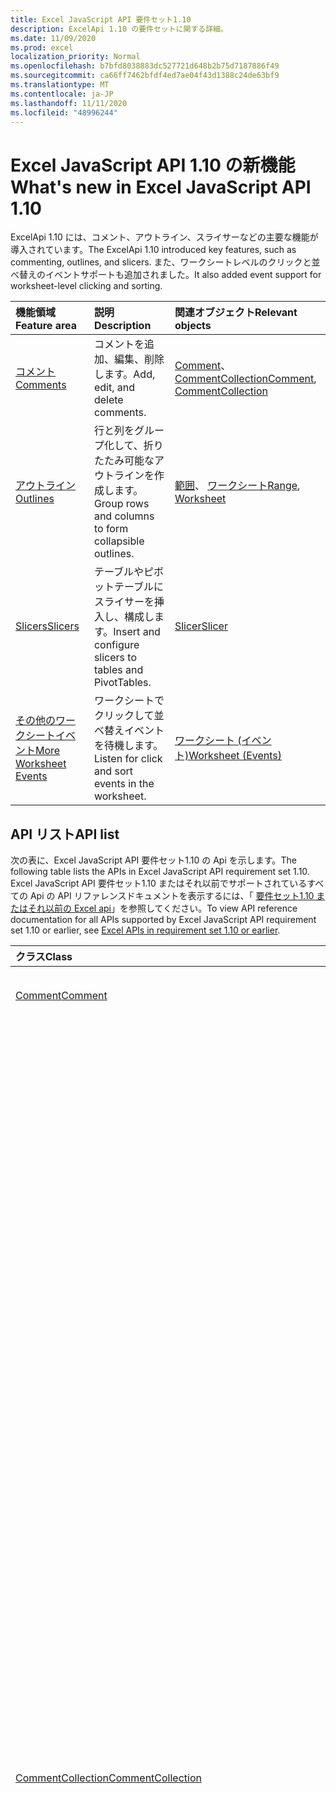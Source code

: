 ```yaml
---
title: Excel JavaScript API 要件セット1.10
description: ExcelApi 1.10 の要件セットに関する詳細。
ms.date: 11/09/2020
ms.prod: excel
localization_priority: Normal
ms.openlocfilehash: b7bfd8038883dc527721d648b2b75d7187886f49
ms.sourcegitcommit: ca66ff7462bfdf4ed7ae04f43d1388c24de63bf9
ms.translationtype: MT
ms.contentlocale: ja-JP
ms.lasthandoff: 11/11/2020
ms.locfileid: "48996244"
---
```

# <a name="whats-new-in-excel-javascript-api-110"></a><span data-ttu-id="77a15-103">Excel JavaScript API 1.10 の新機能</span><span class="sxs-lookup"><span data-stu-id="77a15-103">What's new in Excel JavaScript API 1.10</span></span>

<span data-ttu-id="77a15-104">ExcelApi 1.10 には、コメント、アウトライン、スライサーなどの主要な機能が導入されています。</span><span class="sxs-lookup"><span data-stu-id="77a15-104">The ExcelApi 1.10 introduced key features, such as commenting, outlines, and slicers.</span></span> <span data-ttu-id="77a15-105">また、ワークシートレベルのクリックと並べ替えのイベントサポートも追加されました。</span><span class="sxs-lookup"><span data-stu-id="77a15-105">It also added event support for worksheet-level clicking and sorting.</span></span>

| <span data-ttu-id="77a15-106">機能領域</span><span class="sxs-lookup"><span data-stu-id="77a15-106">Feature area</span></span> | <span data-ttu-id="77a15-107">説明</span><span class="sxs-lookup"><span data-stu-id="77a15-107">Description</span></span> | <span data-ttu-id="77a15-108">関連オブジェクト</span><span class="sxs-lookup"><span data-stu-id="77a15-108">Relevant objects</span></span> |
|:--- |:--- |:--- |
| [<span data-ttu-id="77a15-109">コメント</span><span class="sxs-lookup"><span data-stu-id="77a15-109">Comments</span></span>](../../excel/excel-add-ins-comments.md) | <span data-ttu-id="77a15-110">コメントを追加、編集、削除します。</span><span class="sxs-lookup"><span data-stu-id="77a15-110">Add, edit, and delete comments.</span></span> | <span data-ttu-id="77a15-111">[Comment](/javascript/api/excel/excel.comment)、[CommentCollection](/javascript/api/excel/excel.commentcollection)</span><span class="sxs-lookup"><span data-stu-id="77a15-111">[Comment](/javascript/api/excel/excel.comment), [CommentCollection](/javascript/api/excel/excel.commentcollection)</span></span> |
| [<span data-ttu-id="77a15-112">アウトライン</span><span class="sxs-lookup"><span data-stu-id="77a15-112">Outlines</span></span>](../../excel/excel-add-ins-ranges-advanced.md#group-data-for-an-outline) | <span data-ttu-id="77a15-113">行と列をグループ化して、折りたたみ可能なアウトラインを作成します。</span><span class="sxs-lookup"><span data-stu-id="77a15-113">Group rows and columns to form collapsible outlines.</span></span> | <span data-ttu-id="77a15-114">[範囲](/javascript/api/excel/excel.range)、 [ワークシート](/javascript/api/excel/excel.worksheet)</span><span class="sxs-lookup"><span data-stu-id="77a15-114">[Range](/javascript/api/excel/excel.range), [Worksheet](/javascript/api/excel/excel.worksheet)</span></span> |
| [<span data-ttu-id="77a15-115">Slicers</span><span class="sxs-lookup"><span data-stu-id="77a15-115">Slicers</span></span>](../../excel/excel-add-ins-pivottables.md#slicers) | <span data-ttu-id="77a15-116">テーブルやピボットテーブルにスライサーを挿入し、構成します。</span><span class="sxs-lookup"><span data-stu-id="77a15-116">Insert and configure slicers to tables and PivotTables.</span></span> | [<span data-ttu-id="77a15-117">Slicer</span><span class="sxs-lookup"><span data-stu-id="77a15-117">Slicer</span></span>](/javascript/api/excel/excel.slicer) |
| [<span data-ttu-id="77a15-118">その他のワークシートイベント</span><span class="sxs-lookup"><span data-stu-id="77a15-118">More Worksheet Events</span></span>](../../excel/excel-add-ins-events.md) | <span data-ttu-id="77a15-119">ワークシートでクリックして並べ替えイベントを待機します。</span><span class="sxs-lookup"><span data-stu-id="77a15-119">Listen for click and sort events in the worksheet.</span></span> | [<span data-ttu-id="77a15-120">ワークシート (イベント)</span><span class="sxs-lookup"><span data-stu-id="77a15-120">Worksheet (Events)</span></span>](/javascript/api/excel/excel.worksheet#events) |

## <a name="api-list"></a><span data-ttu-id="77a15-121">API リスト</span><span class="sxs-lookup"><span data-stu-id="77a15-121">API list</span></span>

<span data-ttu-id="77a15-122">次の表に、Excel JavaScript API 要件セット1.10 の Api を示します。</span><span class="sxs-lookup"><span data-stu-id="77a15-122">The following table lists the APIs in Excel JavaScript API requirement set 1.10.</span></span> <span data-ttu-id="77a15-123">Excel JavaScript API 要件セット1.10 またはそれ以前でサポートされているすべての Api の API リファレンスドキュメントを表示するには、「 [要件セット1.10 またはそれ以前の Excel api](/javascript/api/excel?view=excel-js-1.10&preserve-view=true)」を参照してください。</span><span class="sxs-lookup"><span data-stu-id="77a15-123">To view API reference documentation for all APIs supported by Excel JavaScript API requirement set 1.10 or earlier, see [Excel APIs in requirement set 1.10 or earlier](/javascript/api/excel?view=excel-js-1.10&preserve-view=true).</span></span>

| <span data-ttu-id="77a15-124">クラス</span><span class="sxs-lookup"><span data-stu-id="77a15-124">Class</span></span> | <span data-ttu-id="77a15-125">フィールド</span><span class="sxs-lookup"><span data-stu-id="77a15-125">Fields</span></span> | <span data-ttu-id="77a15-126">説明</span><span class="sxs-lookup"><span data-stu-id="77a15-126">Description</span></span> |
|:---|:---|:---|
|[<span data-ttu-id="77a15-127">Comment</span><span class="sxs-lookup"><span data-stu-id="77a15-127">Comment</span></span>](/javascript/api/excel/excel.comment)|[<span data-ttu-id="77a15-128">content</span><span class="sxs-lookup"><span data-stu-id="77a15-128">content</span></span>](/javascript/api/excel/excel.comment#content)|<span data-ttu-id="77a15-129">コメントの内容を示します。</span><span class="sxs-lookup"><span data-stu-id="77a15-129">The comment's content.</span></span>|
||[<span data-ttu-id="77a15-130">delete()</span><span class="sxs-lookup"><span data-stu-id="77a15-130">delete()</span></span>](/javascript/api/excel/excel.comment#delete--)|<span data-ttu-id="77a15-131">コメントと、接続されているすべての返信を削除します。</span><span class="sxs-lookup"><span data-stu-id="77a15-131">Deletes the comment and all the connected replies.</span></span>|
||[<span data-ttu-id="77a15-132">getLocation()</span><span class="sxs-lookup"><span data-stu-id="77a15-132">getLocation()</span></span>](/javascript/api/excel/excel.comment#getlocation--)|<span data-ttu-id="77a15-133">このコメントが配置されているセルを取得します。</span><span class="sxs-lookup"><span data-stu-id="77a15-133">Gets the cell where this comment is located.</span></span>|
||[<span data-ttu-id="77a15-134">authorEmail</span><span class="sxs-lookup"><span data-stu-id="77a15-134">authorEmail</span></span>](/javascript/api/excel/excel.comment#authoremail)|<span data-ttu-id="77a15-135">コメント作成者のメール アドレスを取得します。</span><span class="sxs-lookup"><span data-stu-id="77a15-135">Gets the email of the comment's author.</span></span>|
||[<span data-ttu-id="77a15-136">authorName</span><span class="sxs-lookup"><span data-stu-id="77a15-136">authorName</span></span>](/javascript/api/excel/excel.comment#authorname)|<span data-ttu-id="77a15-137">コメント作成者の名前を取得します。</span><span class="sxs-lookup"><span data-stu-id="77a15-137">Gets the name of the comment's author.</span></span>|
||[<span data-ttu-id="77a15-138">creationDate</span><span class="sxs-lookup"><span data-stu-id="77a15-138">creationDate</span></span>](/javascript/api/excel/excel.comment#creationdate)|<span data-ttu-id="77a15-139">コメントの作成日時を取得します。</span><span class="sxs-lookup"><span data-stu-id="77a15-139">Gets the creation time of the comment.</span></span>|
||[<span data-ttu-id="77a15-140">id</span><span class="sxs-lookup"><span data-stu-id="77a15-140">id</span></span>](/javascript/api/excel/excel.comment#id)|<span data-ttu-id="77a15-141">コメント識別子を指定します。</span><span class="sxs-lookup"><span data-stu-id="77a15-141">Specifies the comment identifier.</span></span>|
||[<span data-ttu-id="77a15-142">replies</span><span class="sxs-lookup"><span data-stu-id="77a15-142">replies</span></span>](/javascript/api/excel/excel.comment#replies)|<span data-ttu-id="77a15-143">コメントに関連付けられている返信オブジェクトのコレクションを表します。</span><span class="sxs-lookup"><span data-stu-id="77a15-143">Represents a collection of reply objects associated with the comment.</span></span>|
|[<span data-ttu-id="77a15-144">CommentCollection</span><span class="sxs-lookup"><span data-stu-id="77a15-144">CommentCollection</span></span>](/javascript/api/excel/excel.commentcollection)|[<span data-ttu-id="77a15-145">add (cellAddress: Range \| string, content: string, contenttype?: Excel)</span><span class="sxs-lookup"><span data-stu-id="77a15-145">add(cellAddress: Range \| string, content: string, contentType?: Excel.ContentType)</span></span>](/javascript/api/excel/excel.commentcollection#add-celladdress--content--contenttype-)|<span data-ttu-id="77a15-146">指定したセルで、指定した内容の新しいコメントを作成します。</span><span class="sxs-lookup"><span data-stu-id="77a15-146">Creates a new comment with the given content on the given cell.</span></span>|
||[<span data-ttu-id="77a15-147">getCount()</span><span class="sxs-lookup"><span data-stu-id="77a15-147">getCount()</span></span>](/javascript/api/excel/excel.commentcollection#getcount--)|<span data-ttu-id="77a15-148">コレクションに含まれるコメントの数を取得します。</span><span class="sxs-lookup"><span data-stu-id="77a15-148">Gets the number of comments in the collection.</span></span>|
||[<span data-ttu-id="77a15-149">getItem(commentId: string)</span><span class="sxs-lookup"><span data-stu-id="77a15-149">getItem(commentId: string)</span></span>](/javascript/api/excel/excel.commentcollection#getitem-commentid-)|<span data-ttu-id="77a15-150">ID に基づいてコレクションからコメントを取得します。</span><span class="sxs-lookup"><span data-stu-id="77a15-150">Gets a comment from the collection based on its ID.</span></span>|
||[<span data-ttu-id="77a15-151">getItemAt(index: number)</span><span class="sxs-lookup"><span data-stu-id="77a15-151">getItemAt(index: number)</span></span>](/javascript/api/excel/excel.commentcollection#getitemat-index-)|<span data-ttu-id="77a15-152">位置に基づいてコレクションからコメントを取得します。</span><span class="sxs-lookup"><span data-stu-id="77a15-152">Gets a comment from the collection based on its position.</span></span>|
||[<span data-ttu-id="77a15-153">getItemByCell(cellAddress: Range \| string)</span><span class="sxs-lookup"><span data-stu-id="77a15-153">getItemByCell(cellAddress: Range \| string)</span></span>](/javascript/api/excel/excel.commentcollection#getitembycell-celladdress-)|<span data-ttu-id="77a15-154">指定したセルからコメントを取得します。</span><span class="sxs-lookup"><span data-stu-id="77a15-154">Gets the comment from the specified cell.</span></span>|
||[<span data-ttu-id="77a15-155">getItemByReplyId(replyId: string)</span><span class="sxs-lookup"><span data-stu-id="77a15-155">getItemByReplyId(replyId: string)</span></span>](/javascript/api/excel/excel.commentcollection#getitembyreplyid-replyid-)|<span data-ttu-id="77a15-156">指定した返信が接続されているコメントを取得します。</span><span class="sxs-lookup"><span data-stu-id="77a15-156">Gets the comment to which the given reply is connected.</span></span>|
||[<span data-ttu-id="77a15-157">items</span><span class="sxs-lookup"><span data-stu-id="77a15-157">items</span></span>](/javascript/api/excel/excel.commentcollection#items)|<span data-ttu-id="77a15-158">このコレクション内に読み込まれた子アイテムを取得します。</span><span class="sxs-lookup"><span data-stu-id="77a15-158">Gets the loaded child items in this collection.</span></span>|
|[<span data-ttu-id="77a15-159">CommentReply</span><span class="sxs-lookup"><span data-stu-id="77a15-159">CommentReply</span></span>](/javascript/api/excel/excel.commentreply)|[<span data-ttu-id="77a15-160">content</span><span class="sxs-lookup"><span data-stu-id="77a15-160">content</span></span>](/javascript/api/excel/excel.commentreply#content)|<span data-ttu-id="77a15-161">コメントの返信のコンテンツ。</span><span class="sxs-lookup"><span data-stu-id="77a15-161">The comment reply's content.</span></span>|
||[<span data-ttu-id="77a15-162">delete()</span><span class="sxs-lookup"><span data-stu-id="77a15-162">delete()</span></span>](/javascript/api/excel/excel.commentreply#delete--)|<span data-ttu-id="77a15-163">コメント返信を削除します。</span><span class="sxs-lookup"><span data-stu-id="77a15-163">Deletes the comment reply.</span></span>|
||[<span data-ttu-id="77a15-164">getLocation()</span><span class="sxs-lookup"><span data-stu-id="77a15-164">getLocation()</span></span>](/javascript/api/excel/excel.commentreply#getlocation--)|<span data-ttu-id="77a15-165">このコメントの返信があるセルを取得します。</span><span class="sxs-lookup"><span data-stu-id="77a15-165">Gets the cell where this comment reply is located.</span></span>|
||[<span data-ttu-id="77a15-166">getParentComment()</span><span class="sxs-lookup"><span data-stu-id="77a15-166">getParentComment()</span></span>](/javascript/api/excel/excel.commentreply#getparentcomment--)|<span data-ttu-id="77a15-167">この返信の親コメントを取得します。</span><span class="sxs-lookup"><span data-stu-id="77a15-167">Gets the parent comment of this reply.</span></span>|
||[<span data-ttu-id="77a15-168">authorEmail</span><span class="sxs-lookup"><span data-stu-id="77a15-168">authorEmail</span></span>](/javascript/api/excel/excel.commentreply#authoremail)|<span data-ttu-id="77a15-169">コメント返信作成者のメール アドレスを取得します。</span><span class="sxs-lookup"><span data-stu-id="77a15-169">Gets the email of the comment reply's author.</span></span>|
||[<span data-ttu-id="77a15-170">authorName</span><span class="sxs-lookup"><span data-stu-id="77a15-170">authorName</span></span>](/javascript/api/excel/excel.commentreply#authorname)|<span data-ttu-id="77a15-171">コメント返信作成者の名前を取得します。</span><span class="sxs-lookup"><span data-stu-id="77a15-171">Gets the name of the comment reply's author.</span></span>|
||[<span data-ttu-id="77a15-172">creationDate</span><span class="sxs-lookup"><span data-stu-id="77a15-172">creationDate</span></span>](/javascript/api/excel/excel.commentreply#creationdate)|<span data-ttu-id="77a15-173">コメント返信の作成日時を取得します。</span><span class="sxs-lookup"><span data-stu-id="77a15-173">Gets the creation time of the comment reply.</span></span>|
||[<span data-ttu-id="77a15-174">id</span><span class="sxs-lookup"><span data-stu-id="77a15-174">id</span></span>](/javascript/api/excel/excel.commentreply#id)|<span data-ttu-id="77a15-175">コメントの返信識別子を指定します。</span><span class="sxs-lookup"><span data-stu-id="77a15-175">Specifies the comment reply identifier.</span></span>|
|[<span data-ttu-id="77a15-176">CommentReplyCollection</span><span class="sxs-lookup"><span data-stu-id="77a15-176">CommentReplyCollection</span></span>](/javascript/api/excel/excel.commentreplycollection)|[<span data-ttu-id="77a15-177">add(content: string, contentType?: Excel.ContentType)</span><span class="sxs-lookup"><span data-stu-id="77a15-177">add(content: string, contentType?: Excel.ContentType)</span></span>](/javascript/api/excel/excel.commentreplycollection#add-content--contenttype-)|<span data-ttu-id="77a15-178">コメントのコメント返信を作成します。</span><span class="sxs-lookup"><span data-stu-id="77a15-178">Creates a comment reply for comment.</span></span>|
||[<span data-ttu-id="77a15-179">getCount()</span><span class="sxs-lookup"><span data-stu-id="77a15-179">getCount()</span></span>](/javascript/api/excel/excel.commentreplycollection#getcount--)|<span data-ttu-id="77a15-180">コレクションのコメント返信数を取得します。</span><span class="sxs-lookup"><span data-stu-id="77a15-180">Gets the number of comment replies in the collection.</span></span>|
||[<span data-ttu-id="77a15-181">getItem(commentReplyId: string)</span><span class="sxs-lookup"><span data-stu-id="77a15-181">getItem(commentReplyId: string)</span></span>](/javascript/api/excel/excel.commentreplycollection#getitem-commentreplyid-)|<span data-ttu-id="77a15-182">その ID で識別されるコメント返信を返します。</span><span class="sxs-lookup"><span data-stu-id="77a15-182">Returns a comment reply identified by its ID.</span></span>|
||[<span data-ttu-id="77a15-183">getItemAt(index: number)</span><span class="sxs-lookup"><span data-stu-id="77a15-183">getItemAt(index: number)</span></span>](/javascript/api/excel/excel.commentreplycollection#getitemat-index-)|<span data-ttu-id="77a15-184">コレクション内の位置に基づいてコメント返信を取得します。</span><span class="sxs-lookup"><span data-stu-id="77a15-184">Gets a comment reply based on its position in the collection.</span></span>|
||[<span data-ttu-id="77a15-185">items</span><span class="sxs-lookup"><span data-stu-id="77a15-185">items</span></span>](/javascript/api/excel/excel.commentreplycollection#items)|<span data-ttu-id="77a15-186">このコレクション内に読み込まれた子アイテムを取得します。</span><span class="sxs-lookup"><span data-stu-id="77a15-186">Gets the loaded child items in this collection.</span></span>|
|[<span data-ttu-id="77a15-187">PivotLayout</span><span class="sxs-lookup"><span data-stu-id="77a15-187">PivotLayout</span></span>](/javascript/api/excel/excel.pivotlayout)|[<span data-ttu-id="77a15-188">enableFieldList</span><span class="sxs-lookup"><span data-stu-id="77a15-188">enableFieldList</span></span>](/javascript/api/excel/excel.pivotlayout#enablefieldlist)|<span data-ttu-id="77a15-189">フィールドリストを UI に表示できるかどうかを指定します。</span><span class="sxs-lookup"><span data-stu-id="77a15-189">Specifies if the field list can be shown in the UI.</span></span>|
|[<span data-ttu-id="77a15-190">PivotTableStyle</span><span class="sxs-lookup"><span data-stu-id="77a15-190">PivotTableStyle</span></span>](/javascript/api/excel/excel.pivottablestyle)|[<span data-ttu-id="77a15-191">delete()</span><span class="sxs-lookup"><span data-stu-id="77a15-191">delete()</span></span>](/javascript/api/excel/excel.pivottablestyle#delete--)|<span data-ttu-id="77a15-192">PivotTableStyle を削除します。</span><span class="sxs-lookup"><span data-stu-id="77a15-192">Deletes the PivotTableStyle.</span></span>|
||[<span data-ttu-id="77a15-193">duplicate()</span><span class="sxs-lookup"><span data-stu-id="77a15-193">duplicate()</span></span>](/javascript/api/excel/excel.pivottablestyle#duplicate--)|<span data-ttu-id="77a15-194">すべてのスタイル要素のコピーでこの PivotTableStyle の複製を作成します。</span><span class="sxs-lookup"><span data-stu-id="77a15-194">Creates a duplicate of this PivotTableStyle with copies of all the style elements.</span></span>|
||[<span data-ttu-id="77a15-195">name</span><span class="sxs-lookup"><span data-stu-id="77a15-195">name</span></span>](/javascript/api/excel/excel.pivottablestyle#name)|<span data-ttu-id="77a15-196">PivotTableStyle の名前を取得します。</span><span class="sxs-lookup"><span data-stu-id="77a15-196">Gets the name of the PivotTableStyle.</span></span>|
||[<span data-ttu-id="77a15-197">readOnly</span><span class="sxs-lookup"><span data-stu-id="77a15-197">readOnly</span></span>](/javascript/api/excel/excel.pivottablestyle#readonly)|<span data-ttu-id="77a15-198">この PivotTableStyle オブジェクトが読み取り専用であるかどうかを指定します。</span><span class="sxs-lookup"><span data-stu-id="77a15-198">Specifies if this PivotTableStyle object is read-only.</span></span>|
|[<span data-ttu-id="77a15-199">PivotTableStyleCollection</span><span class="sxs-lookup"><span data-stu-id="77a15-199">PivotTableStyleCollection</span></span>](/javascript/api/excel/excel.pivottablestylecollection)|[<span data-ttu-id="77a15-200">add(name: string, makeUniqueName?: boolean)</span><span class="sxs-lookup"><span data-stu-id="77a15-200">add(name: string, makeUniqueName?: boolean)</span></span>](/javascript/api/excel/excel.pivottablestylecollection#add-name--makeuniquename-)|<span data-ttu-id="77a15-201">指定された名前で空の PivotTableStyle を作成します。</span><span class="sxs-lookup"><span data-stu-id="77a15-201">Creates a blank PivotTableStyle with the specified name.</span></span>|
||[<span data-ttu-id="77a15-202">getCount()</span><span class="sxs-lookup"><span data-stu-id="77a15-202">getCount()</span></span>](/javascript/api/excel/excel.pivottablestylecollection#getcount--)|<span data-ttu-id="77a15-203">コレクションに含まれる PivotTableStyle の数を取得します。</span><span class="sxs-lookup"><span data-stu-id="77a15-203">Gets the number of PivotTable styles in the collection.</span></span>|
||[<span data-ttu-id="77a15-204">getDefault()</span><span class="sxs-lookup"><span data-stu-id="77a15-204">getDefault()</span></span>](/javascript/api/excel/excel.pivottablestylecollection#getdefault--)|<span data-ttu-id="77a15-205">親オブジェクトのスコープに対する既定の PivotTableStyle を取得します。</span><span class="sxs-lookup"><span data-stu-id="77a15-205">Gets the default PivotTableStyle for the parent object's scope.</span></span>|
||[<span data-ttu-id="77a15-206">getItem(name: string)</span><span class="sxs-lookup"><span data-stu-id="77a15-206">getItem(name: string)</span></span>](/javascript/api/excel/excel.pivottablestylecollection#getitem-name-)|<span data-ttu-id="77a15-207">名前に基づいて PivotTableStyle を取得します。</span><span class="sxs-lookup"><span data-stu-id="77a15-207">Gets a PivotTableStyle by name.</span></span>|
||[<span data-ttu-id="77a15-208">getItemOrNullObject(name: string)</span><span class="sxs-lookup"><span data-stu-id="77a15-208">getItemOrNullObject(name: string)</span></span>](/javascript/api/excel/excel.pivottablestylecollection#getitemornullobject-name-)|<span data-ttu-id="77a15-209">名前に基づいて PivotTableStyle を取得します。</span><span class="sxs-lookup"><span data-stu-id="77a15-209">Gets a PivotTableStyle by name.</span></span>|
||[<span data-ttu-id="77a15-210">items</span><span class="sxs-lookup"><span data-stu-id="77a15-210">items</span></span>](/javascript/api/excel/excel.pivottablestylecollection#items)|<span data-ttu-id="77a15-211">このコレクション内に読み込まれた子アイテムを取得します。</span><span class="sxs-lookup"><span data-stu-id="77a15-211">Gets the loaded child items in this collection.</span></span>|
||[<span data-ttu-id="77a15-212">setDefault(newDefaultStyle: PivotTableStyle \| string)</span><span class="sxs-lookup"><span data-stu-id="77a15-212">setDefault(newDefaultStyle: PivotTableStyle \| string)</span></span>](/javascript/api/excel/excel.pivottablestylecollection#setdefault-newdefaultstyle-)|<span data-ttu-id="77a15-213">親オブジェクトのスコープで使用する既定の PivotTableStyle を設定します。</span><span class="sxs-lookup"><span data-stu-id="77a15-213">Sets the default PivotTableStyle for use in the parent object's scope.</span></span>|
|[<span data-ttu-id="77a15-214">Range</span><span class="sxs-lookup"><span data-stu-id="77a15-214">Range</span></span>](/javascript/api/excel/excel.range)|[<span data-ttu-id="77a15-215">group (groupOption: Excel. groupoption</span><span class="sxs-lookup"><span data-stu-id="77a15-215">group(groupOption: Excel.GroupOption)</span></span>](/javascript/api/excel/excel.range#group-groupoption-)|<span data-ttu-id="77a15-216">アウトラインの列と行をグループ化します。</span><span class="sxs-lookup"><span data-stu-id="77a15-216">Groups columns and rows for an outline.</span></span>|
||[<span data-ttu-id="77a15-217">hideGroupDetails (groupopoff: Excel. groupopoff)</span><span class="sxs-lookup"><span data-stu-id="77a15-217">hideGroupDetails(groupOption: Excel.GroupOption)</span></span>](/javascript/api/excel/excel.range#hidegroupdetails-groupoption-)|<span data-ttu-id="77a15-218">行または列グループの詳細を非表示にします。</span><span class="sxs-lookup"><span data-stu-id="77a15-218">Hide details of the row or column group.</span></span>|
||[<span data-ttu-id="77a15-219">height</span><span class="sxs-lookup"><span data-stu-id="77a15-219">height</span></span>](/javascript/api/excel/excel.range#height)|<span data-ttu-id="77a15-220">100% ズームの場合の、範囲の上端から範囲の下端までの距離を、ポイント単位で返します。 </span><span class="sxs-lookup"><span data-stu-id="77a15-220">Returns the distance in points, for 100% zoom, from top edge of the range to bottom edge of the range.</span></span>|
||[<span data-ttu-id="77a15-221">left</span><span class="sxs-lookup"><span data-stu-id="77a15-221">left</span></span>](/javascript/api/excel/excel.range#left)|<span data-ttu-id="77a15-222">100% ズームの場合の、ワークシートの左端から範囲の左端までの距離を、ポイント単位で返します。 </span><span class="sxs-lookup"><span data-stu-id="77a15-222">Returns the distance in points, for 100% zoom, from left edge of the worksheet to left edge of the range.</span></span>|
||[<span data-ttu-id="77a15-223">top</span><span class="sxs-lookup"><span data-stu-id="77a15-223">top</span></span>](/javascript/api/excel/excel.range#top)|<span data-ttu-id="77a15-224">100% ズームの場合の、ワークシートの上端から範囲の上端までの距離を、ポイント単位で返します。 </span><span class="sxs-lookup"><span data-stu-id="77a15-224">Returns the distance in points, for 100% zoom, from top edge of the worksheet to top edge of the range.</span></span>|
||[<span data-ttu-id="77a15-225">width</span><span class="sxs-lookup"><span data-stu-id="77a15-225">width</span></span>](/javascript/api/excel/excel.range#width)|<span data-ttu-id="77a15-226">100% ズームの場合の、範囲の左端から範囲の右端までの距離を、ポイント単位で返します。 </span><span class="sxs-lookup"><span data-stu-id="77a15-226">Returns the distance in points, for 100% zoom, from left edge of the range to right edge of the range.</span></span>|
||[<span data-ttu-id="77a15-227">showGroupDetails (groupopoff: Excel. groupopoff)</span><span class="sxs-lookup"><span data-stu-id="77a15-227">showGroupDetails(groupOption: Excel.GroupOption)</span></span>](/javascript/api/excel/excel.range#showgroupdetails-groupoption-)|<span data-ttu-id="77a15-228">行または列グループの詳細を表示します。</span><span class="sxs-lookup"><span data-stu-id="77a15-228">Show details of the row or column group.</span></span>|
||[<span data-ttu-id="77a15-229">グループ解除 (groupOption: Excel. groupoption</span><span class="sxs-lookup"><span data-stu-id="77a15-229">ungroup(groupOption: Excel.GroupOption)</span></span>](/javascript/api/excel/excel.range#ungroup-groupoption-)|<span data-ttu-id="77a15-230">アウトラインの列と行のグループ化を解除します。</span><span class="sxs-lookup"><span data-stu-id="77a15-230">Ungroups columns and rows for an outline.</span></span>|
|[<span data-ttu-id="77a15-231">Shape</span><span class="sxs-lookup"><span data-stu-id="77a15-231">Shape</span></span>](/javascript/api/excel/excel.shape)|[<span data-ttu-id="77a15-232">copyTo(destinationSheet?: Worksheet \| string)</span><span class="sxs-lookup"><span data-stu-id="77a15-232">copyTo(destinationSheet?: Worksheet \| string)</span></span>](/javascript/api/excel/excel.shape#copyto-destinationsheet-)|<span data-ttu-id="77a15-233">Shape オブジェクトをコピーして貼り付けます。</span><span class="sxs-lookup"><span data-stu-id="77a15-233">Copies and pastes a Shape object.</span></span>|
||[<span data-ttu-id="77a15-234">placement</span><span class="sxs-lookup"><span data-stu-id="77a15-234">placement</span></span>](/javascript/api/excel/excel.shape#placement)|<span data-ttu-id="77a15-235">オブジェクトがその下のセルに接続されている方法を表します。</span><span class="sxs-lookup"><span data-stu-id="77a15-235">Represents how the object is attached to the cells below it.</span></span>|
|[<span data-ttu-id="77a15-236">Slicer</span><span class="sxs-lookup"><span data-stu-id="77a15-236">Slicer</span></span>](/javascript/api/excel/excel.slicer)|[<span data-ttu-id="77a15-237">caption</span><span class="sxs-lookup"><span data-stu-id="77a15-237">caption</span></span>](/javascript/api/excel/excel.slicer#caption)|<span data-ttu-id="77a15-238">スライサーのキャプションを表します。</span><span class="sxs-lookup"><span data-stu-id="77a15-238">Represents the caption of slicer.</span></span>|
||[<span data-ttu-id="77a15-239">clearFilters()</span><span class="sxs-lookup"><span data-stu-id="77a15-239">clearFilters()</span></span>](/javascript/api/excel/excel.slicer#clearfilters--)|<span data-ttu-id="77a15-240">現在スライサーに適用されているすべてのフィルターを消去します。</span><span class="sxs-lookup"><span data-stu-id="77a15-240">Clears all the filters currently applied on the slicer.</span></span>|
||[<span data-ttu-id="77a15-241">delete()</span><span class="sxs-lookup"><span data-stu-id="77a15-241">delete()</span></span>](/javascript/api/excel/excel.slicer#delete--)|<span data-ttu-id="77a15-242">スライサーを削除します。</span><span class="sxs-lookup"><span data-stu-id="77a15-242">Deletes the slicer.</span></span>|
||[<span data-ttu-id="77a15-243">getSelectedItems()</span><span class="sxs-lookup"><span data-stu-id="77a15-243">getSelectedItems()</span></span>](/javascript/api/excel/excel.slicer#getselecteditems--)|<span data-ttu-id="77a15-244">選択されたアイテムのキーの配列を返します。</span><span class="sxs-lookup"><span data-stu-id="77a15-244">Returns an array of selected items' keys.</span></span>|
||[<span data-ttu-id="77a15-245">height</span><span class="sxs-lookup"><span data-stu-id="77a15-245">height</span></span>](/javascript/api/excel/excel.slicer#height)|<span data-ttu-id="77a15-246">スライサーの高さ (ポイント数) を表します。</span><span class="sxs-lookup"><span data-stu-id="77a15-246">Represents the height, in points, of the slicer.</span></span>|
||[<span data-ttu-id="77a15-247">left</span><span class="sxs-lookup"><span data-stu-id="77a15-247">left</span></span>](/javascript/api/excel/excel.slicer#left)|<span data-ttu-id="77a15-248">スライサーの左側からワークシートの左までの距離を表します (ポイント数)。</span><span class="sxs-lookup"><span data-stu-id="77a15-248">Represents the distance, in points, from the left side of the slicer to the left of the worksheet.</span></span>|
||[<span data-ttu-id="77a15-249">name</span><span class="sxs-lookup"><span data-stu-id="77a15-249">name</span></span>](/javascript/api/excel/excel.slicer#name)|<span data-ttu-id="77a15-250">スライサーの名前を表します。</span><span class="sxs-lookup"><span data-stu-id="77a15-250">Represents the name of slicer.</span></span>|
||[<span data-ttu-id="77a15-251">id</span><span class="sxs-lookup"><span data-stu-id="77a15-251">id</span></span>](/javascript/api/excel/excel.slicer#id)|<span data-ttu-id="77a15-252">スライサーの一意の ID を表します。</span><span class="sxs-lookup"><span data-stu-id="77a15-252">Represents the unique id of slicer.</span></span>|
||[<span data-ttu-id="77a15-253">isFilterCleared</span><span class="sxs-lookup"><span data-stu-id="77a15-253">isFilterCleared</span></span>](/javascript/api/excel/excel.slicer#isfiltercleared)|<span data-ttu-id="77a15-254">スライサーに現在適用されているフィルターがすべて消去されている場合、true となります。</span><span class="sxs-lookup"><span data-stu-id="77a15-254">True if all filters currently applied on the slicer are cleared.</span></span>|
||[<span data-ttu-id="77a15-255">slicerItems</span><span class="sxs-lookup"><span data-stu-id="77a15-255">slicerItems</span></span>](/javascript/api/excel/excel.slicer#sliceritems)|<span data-ttu-id="77a15-256">スライサーに含まれる SlicerItems のコレクションを表します。</span><span class="sxs-lookup"><span data-stu-id="77a15-256">Represents the collection of SlicerItems that are part of the slicer.</span></span>|
||[<span data-ttu-id="77a15-257">worksheet</span><span class="sxs-lookup"><span data-stu-id="77a15-257">worksheet</span></span>](/javascript/api/excel/excel.slicer#worksheet)|<span data-ttu-id="77a15-258">スライサーを含んでいるワークシートを表します。</span><span class="sxs-lookup"><span data-stu-id="77a15-258">Represents the worksheet containing the slicer.</span></span>|
||<span data-ttu-id="77a15-259">[selectItems(items?: string[])](/javascript/api/excel/excel.slicer#selectitems-items-)</span><span class="sxs-lookup"><span data-stu-id="77a15-259">[selectItems(items?: string[])](/javascript/api/excel/excel.slicer#selectitems-items-)</span></span>|<span data-ttu-id="77a15-260">キーに基づいてスライサーアイテムを選択します。</span><span class="sxs-lookup"><span data-stu-id="77a15-260">Selects slicer items based on their keys.</span></span>|
||[<span data-ttu-id="77a15-261">sortBy</span><span class="sxs-lookup"><span data-stu-id="77a15-261">sortBy</span></span>](/javascript/api/excel/excel.slicer#sortby)|<span data-ttu-id="77a15-262">スライサーに含まれるアイテムの並べ替え順序を表します。</span><span class="sxs-lookup"><span data-stu-id="77a15-262">Represents the sort order of the items in the slicer.</span></span>|
||[<span data-ttu-id="77a15-263">style</span><span class="sxs-lookup"><span data-stu-id="77a15-263">style</span></span>](/javascript/api/excel/excel.slicer#style)|<span data-ttu-id="77a15-264">スライサー スタイルを表す定数値。</span><span class="sxs-lookup"><span data-stu-id="77a15-264">Constant value that represents the Slicer style.</span></span>|
||[<span data-ttu-id="77a15-265">top</span><span class="sxs-lookup"><span data-stu-id="77a15-265">top</span></span>](/javascript/api/excel/excel.slicer#top)|<span data-ttu-id="77a15-266">スライサーの上端からワークシートの上端までの距離を表します (ポイント数)。</span><span class="sxs-lookup"><span data-stu-id="77a15-266">Represents the distance, in points, from the top edge of the slicer to the top of the worksheet.</span></span>|
||[<span data-ttu-id="77a15-267">width</span><span class="sxs-lookup"><span data-stu-id="77a15-267">width</span></span>](/javascript/api/excel/excel.slicer#width)|<span data-ttu-id="77a15-268">スライサーの幅 (ポイント数) を表します。</span><span class="sxs-lookup"><span data-stu-id="77a15-268">Represents the width, in points, of the slicer.</span></span>|
|[<span data-ttu-id="77a15-269">SlicerCollection</span><span class="sxs-lookup"><span data-stu-id="77a15-269">SlicerCollection</span></span>](/javascript/api/excel/excel.slicercollection)|[<span data-ttu-id="77a15-270">add(slicerSource: string \| PivotTable \| Table, sourceField: string \| PivotField \| number \| TableColumn, slicerDestination?: string \| Worksheet)</span><span class="sxs-lookup"><span data-stu-id="77a15-270">add(slicerSource: string \| PivotTable \| Table, sourceField: string \| PivotField \| number \| TableColumn, slicerDestination?: string \| Worksheet)</span></span>](/javascript/api/excel/excel.slicercollection#add-slicersource--sourcefield--slicerdestination-)|<span data-ttu-id="77a15-271">ブックに新しいスライサーを追加します。</span><span class="sxs-lookup"><span data-stu-id="77a15-271">Adds a new slicer to the workbook.</span></span>|
||[<span data-ttu-id="77a15-272">getCount()</span><span class="sxs-lookup"><span data-stu-id="77a15-272">getCount()</span></span>](/javascript/api/excel/excel.slicercollection#getcount--)|<span data-ttu-id="77a15-273">コレクションに含まれるスライサーの数を返します。</span><span class="sxs-lookup"><span data-stu-id="77a15-273">Returns the number of slicers in the collection.</span></span>|
||[<span data-ttu-id="77a15-274">getItem(key: string)</span><span class="sxs-lookup"><span data-stu-id="77a15-274">getItem(key: string)</span></span>](/javascript/api/excel/excel.slicercollection#getitem-key-)|<span data-ttu-id="77a15-275">名前または ID を使用してスライサー オブジェクトを取得します。</span><span class="sxs-lookup"><span data-stu-id="77a15-275">Gets a slicer object using its name or id.</span></span>|
||[<span data-ttu-id="77a15-276">getItemAt(index: number)</span><span class="sxs-lookup"><span data-stu-id="77a15-276">getItemAt(index: number)</span></span>](/javascript/api/excel/excel.slicercollection#getitemat-index-)|<span data-ttu-id="77a15-277">コレクション内の位置に基づいてスライサーを取得します。</span><span class="sxs-lookup"><span data-stu-id="77a15-277">Gets a slicer based on its position in the collection.</span></span>|
||[<span data-ttu-id="77a15-278">getItemOrNullObject(key: string)</span><span class="sxs-lookup"><span data-stu-id="77a15-278">getItemOrNullObject(key: string)</span></span>](/javascript/api/excel/excel.slicercollection#getitemornullobject-key-)|<span data-ttu-id="77a15-279">名前または id を使用してスライサーを取得します。</span><span class="sxs-lookup"><span data-stu-id="77a15-279">Gets a slicer using its name or id.</span></span>|
||[<span data-ttu-id="77a15-280">items</span><span class="sxs-lookup"><span data-stu-id="77a15-280">items</span></span>](/javascript/api/excel/excel.slicercollection#items)|<span data-ttu-id="77a15-281">このコレクション内に読み込まれた子アイテムを取得します。</span><span class="sxs-lookup"><span data-stu-id="77a15-281">Gets the loaded child items in this collection.</span></span>|
|[<span data-ttu-id="77a15-282">SlicerItem</span><span class="sxs-lookup"><span data-stu-id="77a15-282">SlicerItem</span></span>](/javascript/api/excel/excel.sliceritem)|[<span data-ttu-id="77a15-283">isSelected</span><span class="sxs-lookup"><span data-stu-id="77a15-283">isSelected</span></span>](/javascript/api/excel/excel.sliceritem#isselected)|<span data-ttu-id="77a15-284">スライサー アイテムが選択されている場合、true となります。</span><span class="sxs-lookup"><span data-stu-id="77a15-284">True if the slicer item is selected.</span></span>|
||[<span data-ttu-id="77a15-285">hasData</span><span class="sxs-lookup"><span data-stu-id="77a15-285">hasData</span></span>](/javascript/api/excel/excel.sliceritem#hasdata)|<span data-ttu-id="77a15-286">スライサー アイテムにデータが含まれている場合、true となります。</span><span class="sxs-lookup"><span data-stu-id="77a15-286">True if the slicer item has data.</span></span>|
||[<span data-ttu-id="77a15-287">key</span><span class="sxs-lookup"><span data-stu-id="77a15-287">key</span></span>](/javascript/api/excel/excel.sliceritem#key)|<span data-ttu-id="77a15-288">スライサー アイテムを表す一意の値を表します。</span><span class="sxs-lookup"><span data-stu-id="77a15-288">Represents the unique value representing the slicer item.</span></span>|
||[<span data-ttu-id="77a15-289">name</span><span class="sxs-lookup"><span data-stu-id="77a15-289">name</span></span>](/javascript/api/excel/excel.sliceritem#name)|<span data-ttu-id="77a15-290">UI に表示されるタイトルを表します。</span><span class="sxs-lookup"><span data-stu-id="77a15-290">Represents the title displayed in the UI.</span></span>|
|[<span data-ttu-id="77a15-291">SlicerItemCollection</span><span class="sxs-lookup"><span data-stu-id="77a15-291">SlicerItemCollection</span></span>](/javascript/api/excel/excel.sliceritemcollection)|[<span data-ttu-id="77a15-292">getCount()</span><span class="sxs-lookup"><span data-stu-id="77a15-292">getCount()</span></span>](/javascript/api/excel/excel.sliceritemcollection#getcount--)|<span data-ttu-id="77a15-293">スライサーのスライサー アイテム数を返します。</span><span class="sxs-lookup"><span data-stu-id="77a15-293">Returns the number of slicer items in the slicer.</span></span>|
||[<span data-ttu-id="77a15-294">getItem(key: string)</span><span class="sxs-lookup"><span data-stu-id="77a15-294">getItem(key: string)</span></span>](/javascript/api/excel/excel.sliceritemcollection#getitem-key-)|<span data-ttu-id="77a15-295">そのキーまたは名前を利用してスライサー アイテム オブジェクトを取得します。</span><span class="sxs-lookup"><span data-stu-id="77a15-295">Gets a slicer item object using its key or name.</span></span>|
||[<span data-ttu-id="77a15-296">getItemAt(index: number)</span><span class="sxs-lookup"><span data-stu-id="77a15-296">getItemAt(index: number)</span></span>](/javascript/api/excel/excel.sliceritemcollection#getitemat-index-)|<span data-ttu-id="77a15-297">コレクション内の位置に基づいてスライサー アイテムを取得します。</span><span class="sxs-lookup"><span data-stu-id="77a15-297">Gets a slicer item based on its position in the collection.</span></span>|
||[<span data-ttu-id="77a15-298">getItemOrNullObject(key: string)</span><span class="sxs-lookup"><span data-stu-id="77a15-298">getItemOrNullObject(key: string)</span></span>](/javascript/api/excel/excel.sliceritemcollection#getitemornullobject-key-)|<span data-ttu-id="77a15-299">そのキーまたは名前を使用してスライサー アイテムを取得します。</span><span class="sxs-lookup"><span data-stu-id="77a15-299">Gets a slicer item using its key or name.</span></span>|
||[<span data-ttu-id="77a15-300">items</span><span class="sxs-lookup"><span data-stu-id="77a15-300">items</span></span>](/javascript/api/excel/excel.sliceritemcollection#items)|<span data-ttu-id="77a15-301">このコレクション内に読み込まれた子アイテムを取得します。</span><span class="sxs-lookup"><span data-stu-id="77a15-301">Gets the loaded child items in this collection.</span></span>|
|[<span data-ttu-id="77a15-302">SlicerStyle</span><span class="sxs-lookup"><span data-stu-id="77a15-302">SlicerStyle</span></span>](/javascript/api/excel/excel.slicerstyle)|[<span data-ttu-id="77a15-303">delete()</span><span class="sxs-lookup"><span data-stu-id="77a15-303">delete()</span></span>](/javascript/api/excel/excel.slicerstyle#delete--)|<span data-ttu-id="77a15-304">SlicerStyle を削除します。</span><span class="sxs-lookup"><span data-stu-id="77a15-304">Deletes the SlicerStyle.</span></span>|
||[<span data-ttu-id="77a15-305">duplicate()</span><span class="sxs-lookup"><span data-stu-id="77a15-305">duplicate()</span></span>](/javascript/api/excel/excel.slicerstyle#duplicate--)|<span data-ttu-id="77a15-306">すべてのスタイル要素のコピーでこの SlicerStyle の複製を作成します。</span><span class="sxs-lookup"><span data-stu-id="77a15-306">Creates a duplicate of this SlicerStyle with copies of all the style elements.</span></span>|
||[<span data-ttu-id="77a15-307">name</span><span class="sxs-lookup"><span data-stu-id="77a15-307">name</span></span>](/javascript/api/excel/excel.slicerstyle#name)|<span data-ttu-id="77a15-308">SlicerStyle の名前を取得します。</span><span class="sxs-lookup"><span data-stu-id="77a15-308">Gets the name of the SlicerStyle.</span></span>|
||[<span data-ttu-id="77a15-309">readOnly</span><span class="sxs-lookup"><span data-stu-id="77a15-309">readOnly</span></span>](/javascript/api/excel/excel.slicerstyle#readonly)|<span data-ttu-id="77a15-310">この SlicerStyle オブジェクトが読み取り専用であるかどうかを指定します。</span><span class="sxs-lookup"><span data-stu-id="77a15-310">Specifies if this SlicerStyle object is read-only.</span></span>|
|[<span data-ttu-id="77a15-311">SlicerStyleCollection</span><span class="sxs-lookup"><span data-stu-id="77a15-311">SlicerStyleCollection</span></span>](/javascript/api/excel/excel.slicerstylecollection)|[<span data-ttu-id="77a15-312">add(name: string, makeUniqueName?: boolean)</span><span class="sxs-lookup"><span data-stu-id="77a15-312">add(name: string, makeUniqueName?: boolean)</span></span>](/javascript/api/excel/excel.slicerstylecollection#add-name--makeuniquename-)|<span data-ttu-id="77a15-313">指定された名前で空の SlicerStyle を作成します。</span><span class="sxs-lookup"><span data-stu-id="77a15-313">Creates a blank SlicerStyle with the specified name.</span></span>|
||[<span data-ttu-id="77a15-314">getCount()</span><span class="sxs-lookup"><span data-stu-id="77a15-314">getCount()</span></span>](/javascript/api/excel/excel.slicerstylecollection#getcount--)|<span data-ttu-id="77a15-315">コレクション内のスライサー スタイルの数を取得します。</span><span class="sxs-lookup"><span data-stu-id="77a15-315">Gets the number of slicer styles in the collection.</span></span>|
||[<span data-ttu-id="77a15-316">getDefault()</span><span class="sxs-lookup"><span data-stu-id="77a15-316">getDefault()</span></span>](/javascript/api/excel/excel.slicerstylecollection#getdefault--)|<span data-ttu-id="77a15-317">親オブジェクトのスコープに対する既定の SlicerStyle を取得します。</span><span class="sxs-lookup"><span data-stu-id="77a15-317">Gets the default SlicerStyle for the parent object's scope.</span></span>|
||[<span data-ttu-id="77a15-318">getItem(name: string)</span><span class="sxs-lookup"><span data-stu-id="77a15-318">getItem(name: string)</span></span>](/javascript/api/excel/excel.slicerstylecollection#getitem-name-)|<span data-ttu-id="77a15-319">名前で SlicerStyle を取得します。</span><span class="sxs-lookup"><span data-stu-id="77a15-319">Gets a SlicerStyle by name.</span></span>|
||[<span data-ttu-id="77a15-320">getItemOrNullObject(name: string)</span><span class="sxs-lookup"><span data-stu-id="77a15-320">getItemOrNullObject(name: string)</span></span>](/javascript/api/excel/excel.slicerstylecollection#getitemornullobject-name-)|<span data-ttu-id="77a15-321">名前で SlicerStyle を取得します。</span><span class="sxs-lookup"><span data-stu-id="77a15-321">Gets a SlicerStyle by name.</span></span>|
||[<span data-ttu-id="77a15-322">items</span><span class="sxs-lookup"><span data-stu-id="77a15-322">items</span></span>](/javascript/api/excel/excel.slicerstylecollection#items)|<span data-ttu-id="77a15-323">このコレクション内に読み込まれた子アイテムを取得します。</span><span class="sxs-lookup"><span data-stu-id="77a15-323">Gets the loaded child items in this collection.</span></span>|
||[<span data-ttu-id="77a15-324">setDefault(newDefaultStyle: SlicerStyle \| string)</span><span class="sxs-lookup"><span data-stu-id="77a15-324">setDefault(newDefaultStyle: SlicerStyle \| string)</span></span>](/javascript/api/excel/excel.slicerstylecollection#setdefault-newdefaultstyle-)|<span data-ttu-id="77a15-325">親オブジェクトのスコープで使用する既定の SlicerStyle を設定します。</span><span class="sxs-lookup"><span data-stu-id="77a15-325">Sets the default SlicerStyle for use in the parent object's scope.</span></span>|
|[<span data-ttu-id="77a15-326">TableStyle</span><span class="sxs-lookup"><span data-stu-id="77a15-326">TableStyle</span></span>](/javascript/api/excel/excel.tablestyle)|[<span data-ttu-id="77a15-327">delete()</span><span class="sxs-lookup"><span data-stu-id="77a15-327">delete()</span></span>](/javascript/api/excel/excel.tablestyle#delete--)|<span data-ttu-id="77a15-328">TableStyle を削除します。</span><span class="sxs-lookup"><span data-stu-id="77a15-328">Deletes the TableStyle.</span></span>|
||[<span data-ttu-id="77a15-329">duplicate()</span><span class="sxs-lookup"><span data-stu-id="77a15-329">duplicate()</span></span>](/javascript/api/excel/excel.tablestyle#duplicate--)|<span data-ttu-id="77a15-330">すべてのスタイル要素のコピーでこの TableStyle の複製を作成します。</span><span class="sxs-lookup"><span data-stu-id="77a15-330">Creates a duplicate of this TableStyle with copies of all the style elements.</span></span>|
||[<span data-ttu-id="77a15-331">name</span><span class="sxs-lookup"><span data-stu-id="77a15-331">name</span></span>](/javascript/api/excel/excel.tablestyle#name)|<span data-ttu-id="77a15-332">TableStyle の名前を取得します。</span><span class="sxs-lookup"><span data-stu-id="77a15-332">Gets the name of the TableStyle.</span></span>|
||[<span data-ttu-id="77a15-333">readOnly</span><span class="sxs-lookup"><span data-stu-id="77a15-333">readOnly</span></span>](/javascript/api/excel/excel.tablestyle#readonly)|<span data-ttu-id="77a15-334">この TableStyle オブジェクトが読み取り専用であるかどうかを指定します。</span><span class="sxs-lookup"><span data-stu-id="77a15-334">Specifies if this TableStyle object is read-only.</span></span>|
|[<span data-ttu-id="77a15-335">TableStyleCollection</span><span class="sxs-lookup"><span data-stu-id="77a15-335">TableStyleCollection</span></span>](/javascript/api/excel/excel.tablestylecollection)|[<span data-ttu-id="77a15-336">add(name: string, makeUniqueName?: boolean)</span><span class="sxs-lookup"><span data-stu-id="77a15-336">add(name: string, makeUniqueName?: boolean)</span></span>](/javascript/api/excel/excel.tablestylecollection#add-name--makeuniquename-)|<span data-ttu-id="77a15-337">指定された名前で空の TableStyle を作成します。</span><span class="sxs-lookup"><span data-stu-id="77a15-337">Creates a blank TableStyle with the specified name.</span></span>|
||[<span data-ttu-id="77a15-338">getCount()</span><span class="sxs-lookup"><span data-stu-id="77a15-338">getCount()</span></span>](/javascript/api/excel/excel.tablestylecollection#getcount--)|<span data-ttu-id="77a15-339">コレクションに含まれるテーブル スタイルの数を取得します。</span><span class="sxs-lookup"><span data-stu-id="77a15-339">Gets the number of table styles in the collection.</span></span>|
||[<span data-ttu-id="77a15-340">getDefault()</span><span class="sxs-lookup"><span data-stu-id="77a15-340">getDefault()</span></span>](/javascript/api/excel/excel.tablestylecollection#getdefault--)|<span data-ttu-id="77a15-341">親オブジェクトのスコープに対する既定の TableStyle を取得します。</span><span class="sxs-lookup"><span data-stu-id="77a15-341">Gets the default TableStyle for the parent object's scope.</span></span>|
||[<span data-ttu-id="77a15-342">getItem(name: string)</span><span class="sxs-lookup"><span data-stu-id="77a15-342">getItem(name: string)</span></span>](/javascript/api/excel/excel.tablestylecollection#getitem-name-)|<span data-ttu-id="77a15-343">名前で TableStyle を取得します。</span><span class="sxs-lookup"><span data-stu-id="77a15-343">Gets a TableStyle by name.</span></span>|
||[<span data-ttu-id="77a15-344">getItemOrNullObject(name: string)</span><span class="sxs-lookup"><span data-stu-id="77a15-344">getItemOrNullObject(name: string)</span></span>](/javascript/api/excel/excel.tablestylecollection#getitemornullobject-name-)|<span data-ttu-id="77a15-345">名前で TableStyle を取得します。</span><span class="sxs-lookup"><span data-stu-id="77a15-345">Gets a TableStyle by name.</span></span>|
||[<span data-ttu-id="77a15-346">items</span><span class="sxs-lookup"><span data-stu-id="77a15-346">items</span></span>](/javascript/api/excel/excel.tablestylecollection#items)|<span data-ttu-id="77a15-347">このコレクション内に読み込まれた子アイテムを取得します。</span><span class="sxs-lookup"><span data-stu-id="77a15-347">Gets the loaded child items in this collection.</span></span>|
||[<span data-ttu-id="77a15-348">setDefault(newDefaultStyle: TableStyle \| string)</span><span class="sxs-lookup"><span data-stu-id="77a15-348">setDefault(newDefaultStyle: TableStyle \| string)</span></span>](/javascript/api/excel/excel.tablestylecollection#setdefault-newdefaultstyle-)|<span data-ttu-id="77a15-349">親オブジェクトのスコープで使用する既定の TableStyle を設定します。</span><span class="sxs-lookup"><span data-stu-id="77a15-349">Sets the default TableStyle for use in the parent object's scope.</span></span>|
|[<span data-ttu-id="77a15-350">TimelineStyle</span><span class="sxs-lookup"><span data-stu-id="77a15-350">TimelineStyle</span></span>](/javascript/api/excel/excel.timelinestyle)|[<span data-ttu-id="77a15-351">delete()</span><span class="sxs-lookup"><span data-stu-id="77a15-351">delete()</span></span>](/javascript/api/excel/excel.timelinestyle#delete--)|<span data-ttu-id="77a15-352">TableStyle を削除します。</span><span class="sxs-lookup"><span data-stu-id="77a15-352">Deletes the TableStyle.</span></span>|
||[<span data-ttu-id="77a15-353">duplicate()</span><span class="sxs-lookup"><span data-stu-id="77a15-353">duplicate()</span></span>](/javascript/api/excel/excel.timelinestyle#duplicate--)|<span data-ttu-id="77a15-354">すべてのスタイル要素のコピーでこの TimelineStyle の複製を作成します。</span><span class="sxs-lookup"><span data-stu-id="77a15-354">Creates a duplicate of this TimelineStyle with copies of all the style elements.</span></span>|
||[<span data-ttu-id="77a15-355">name</span><span class="sxs-lookup"><span data-stu-id="77a15-355">name</span></span>](/javascript/api/excel/excel.timelinestyle#name)|<span data-ttu-id="77a15-356">TimelineStyle の名前を取得します。</span><span class="sxs-lookup"><span data-stu-id="77a15-356">Gets the name of the TimelineStyle.</span></span>|
||[<span data-ttu-id="77a15-357">readOnly</span><span class="sxs-lookup"><span data-stu-id="77a15-357">readOnly</span></span>](/javascript/api/excel/excel.timelinestyle#readonly)|<span data-ttu-id="77a15-358">この TimelineStyle オブジェクトが読み取り専用であるかどうかを指定します。</span><span class="sxs-lookup"><span data-stu-id="77a15-358">Specifies if this TimelineStyle object is read-only.</span></span>|
|[<span data-ttu-id="77a15-359">TimelineStyleCollection</span><span class="sxs-lookup"><span data-stu-id="77a15-359">TimelineStyleCollection</span></span>](/javascript/api/excel/excel.timelinestylecollection)|[<span data-ttu-id="77a15-360">add(name: string, makeUniqueName?: boolean)</span><span class="sxs-lookup"><span data-stu-id="77a15-360">add(name: string, makeUniqueName?: boolean)</span></span>](/javascript/api/excel/excel.timelinestylecollection#add-name--makeuniquename-)|<span data-ttu-id="77a15-361">指定された名前で空の TimelineStyle を作成します。</span><span class="sxs-lookup"><span data-stu-id="77a15-361">Creates a blank TimelineStyle with the specified name.</span></span>|
||[<span data-ttu-id="77a15-362">getCount()</span><span class="sxs-lookup"><span data-stu-id="77a15-362">getCount()</span></span>](/javascript/api/excel/excel.timelinestylecollection#getcount--)|<span data-ttu-id="77a15-363">コレクションに含まれるタイムライン スタイルの数を取得します。</span><span class="sxs-lookup"><span data-stu-id="77a15-363">Gets the number of timeline styles in the collection.</span></span>|
||[<span data-ttu-id="77a15-364">getDefault()</span><span class="sxs-lookup"><span data-stu-id="77a15-364">getDefault()</span></span>](/javascript/api/excel/excel.timelinestylecollection#getdefault--)|<span data-ttu-id="77a15-365">親オブジェクトのスコープに対する既定の TimelineStyle を取得します。</span><span class="sxs-lookup"><span data-stu-id="77a15-365">Gets the default TimelineStyle for the parent object's scope.</span></span>|
||[<span data-ttu-id="77a15-366">getItem(name: string)</span><span class="sxs-lookup"><span data-stu-id="77a15-366">getItem(name: string)</span></span>](/javascript/api/excel/excel.timelinestylecollection#getitem-name-)|<span data-ttu-id="77a15-367">名前で TimelineStyle を取得します。</span><span class="sxs-lookup"><span data-stu-id="77a15-367">Gets a TimelineStyle by name.</span></span>|
||[<span data-ttu-id="77a15-368">getItemOrNullObject(name: string)</span><span class="sxs-lookup"><span data-stu-id="77a15-368">getItemOrNullObject(name: string)</span></span>](/javascript/api/excel/excel.timelinestylecollection#getitemornullobject-name-)|<span data-ttu-id="77a15-369">名前で TimelineStyle を取得します。</span><span class="sxs-lookup"><span data-stu-id="77a15-369">Gets a TimelineStyle by name.</span></span>|
||[<span data-ttu-id="77a15-370">items</span><span class="sxs-lookup"><span data-stu-id="77a15-370">items</span></span>](/javascript/api/excel/excel.timelinestylecollection#items)|<span data-ttu-id="77a15-371">このコレクション内に読み込まれた子アイテムを取得します。</span><span class="sxs-lookup"><span data-stu-id="77a15-371">Gets the loaded child items in this collection.</span></span>|
||[<span data-ttu-id="77a15-372">setDefault(newDefaultStyle: TimelineStyle \| string)</span><span class="sxs-lookup"><span data-stu-id="77a15-372">setDefault(newDefaultStyle: TimelineStyle \| string)</span></span>](/javascript/api/excel/excel.timelinestylecollection#setdefault-newdefaultstyle-)|<span data-ttu-id="77a15-373">親オブジェクトのスコープで使用する既定の TimelineStyle を設定します。</span><span class="sxs-lookup"><span data-stu-id="77a15-373">Sets the default TimelineStyle for use in the parent object's scope.</span></span>|
|[<span data-ttu-id="77a15-374">Workbook</span><span class="sxs-lookup"><span data-stu-id="77a15-374">Workbook</span></span>](/javascript/api/excel/excel.workbook)|[<span data-ttu-id="77a15-375">getActiveSlicer()</span><span class="sxs-lookup"><span data-stu-id="77a15-375">getActiveSlicer()</span></span>](/javascript/api/excel/excel.workbook#getactiveslicer--)|<span data-ttu-id="77a15-376">ブックで現在アクティブになっているスライサーを取得します。</span><span class="sxs-lookup"><span data-stu-id="77a15-376">Gets the currently active slicer in the workbook.</span></span>|
||[<span data-ttu-id="77a15-377">getActiveSlicerOrNullObject()</span><span class="sxs-lookup"><span data-stu-id="77a15-377">getActiveSlicerOrNullObject()</span></span>](/javascript/api/excel/excel.workbook#getactiveslicerornullobject--)|<span data-ttu-id="77a15-378">ブックで現在アクティブになっているスライサーを取得します。</span><span class="sxs-lookup"><span data-stu-id="77a15-378">Gets the currently active slicer in the workbook.</span></span>|
||[<span data-ttu-id="77a15-379">comments</span><span class="sxs-lookup"><span data-stu-id="77a15-379">comments</span></span>](/javascript/api/excel/excel.workbook#comments)|<span data-ttu-id="77a15-380">ブックに関連付けられているコメントの集まりを表します。</span><span class="sxs-lookup"><span data-stu-id="77a15-380">Represents a collection of Comments associated with the workbook.</span></span>|
||[<span data-ttu-id="77a15-381">pivotTableStyles</span><span class="sxs-lookup"><span data-stu-id="77a15-381">pivotTableStyles</span></span>](/javascript/api/excel/excel.workbook#pivottablestyles)|<span data-ttu-id="77a15-382">ブックに関連付けられている PivotTableStyle のコレクションを表します。</span><span class="sxs-lookup"><span data-stu-id="77a15-382">Represents a collection of PivotTableStyles associated with the workbook.</span></span>|
||[<span data-ttu-id="77a15-383">slicerStyles</span><span class="sxs-lookup"><span data-stu-id="77a15-383">slicerStyles</span></span>](/javascript/api/excel/excel.workbook#slicerstyles)|<span data-ttu-id="77a15-384">ブックに関連付けられている SlicerStyle のコレクションを表します。</span><span class="sxs-lookup"><span data-stu-id="77a15-384">Represents a collection of SlicerStyles associated with the workbook.</span></span>|
||[<span data-ttu-id="77a15-385">slicers</span><span class="sxs-lookup"><span data-stu-id="77a15-385">slicers</span></span>](/javascript/api/excel/excel.workbook#slicers)|<span data-ttu-id="77a15-386">ブックに関連付けられているスライサーの集まりを表します。</span><span class="sxs-lookup"><span data-stu-id="77a15-386">Represents a collection of Slicers associated with the workbook.</span></span>|
||[<span data-ttu-id="77a15-387">tableStyles</span><span class="sxs-lookup"><span data-stu-id="77a15-387">tableStyles</span></span>](/javascript/api/excel/excel.workbook#tablestyles)|<span data-ttu-id="77a15-388">ブックに関連付けられている TableStyle のコレクションを表します。</span><span class="sxs-lookup"><span data-stu-id="77a15-388">Represents a collection of TableStyles associated with the workbook.</span></span>|
||[<span data-ttu-id="77a15-389">timelineStyles</span><span class="sxs-lookup"><span data-stu-id="77a15-389">timelineStyles</span></span>](/javascript/api/excel/excel.workbook#timelinestyles)|<span data-ttu-id="77a15-390">ブックに関連付けられている TimelineStyle のコレクションを表します。</span><span class="sxs-lookup"><span data-stu-id="77a15-390">Represents a collection of TimelineStyles associated with the workbook.</span></span>|
|[<span data-ttu-id="77a15-391">Worksheet</span><span class="sxs-lookup"><span data-stu-id="77a15-391">Worksheet</span></span>](/javascript/api/excel/excel.worksheet)|[<span data-ttu-id="77a15-392">comments</span><span class="sxs-lookup"><span data-stu-id="77a15-392">comments</span></span>](/javascript/api/excel/excel.worksheet#comments)|<span data-ttu-id="77a15-393">ワークシート上のすべての Comments オブジェクトの集まりを返します。</span><span class="sxs-lookup"><span data-stu-id="77a15-393">Returns a collection of all the Comments objects on the worksheet.</span></span>|
||[<span data-ttu-id="77a15-394">onColumnSorted</span><span class="sxs-lookup"><span data-stu-id="77a15-394">onColumnSorted</span></span>](/javascript/api/excel/excel.worksheet#oncolumnsorted)|<span data-ttu-id="77a15-395">1 つ以上の列を並べ替えたときに発生します。</span><span class="sxs-lookup"><span data-stu-id="77a15-395">Occurs when one or more columns have been sorted.</span></span>|
||[<span data-ttu-id="77a15-396">onRowSorted</span><span class="sxs-lookup"><span data-stu-id="77a15-396">onRowSorted</span></span>](/javascript/api/excel/excel.worksheet#onrowsorted)|<span data-ttu-id="77a15-397">1 つ以上の行を並べ替えたときに発生します。</span><span class="sxs-lookup"><span data-stu-id="77a15-397">Occurs when one or more rows have been sorted.</span></span>|
||[<span data-ttu-id="77a15-398">onSingleClicked</span><span class="sxs-lookup"><span data-stu-id="77a15-398">onSingleClicked</span></span>](/javascript/api/excel/excel.worksheet#onsingleclicked)|<span data-ttu-id="77a15-399">左クリック/タップ操作がワークシートで発生したときに発生します。</span><span class="sxs-lookup"><span data-stu-id="77a15-399">Occurs when a left-clicked/tapped action happens in the worksheet.</span></span>|
||[<span data-ttu-id="77a15-400">slicers</span><span class="sxs-lookup"><span data-stu-id="77a15-400">slicers</span></span>](/javascript/api/excel/excel.worksheet#slicers)|<span data-ttu-id="77a15-401">ワークシートの一部であるスライサーのコレクションを返します。</span><span class="sxs-lookup"><span data-stu-id="77a15-401">Returns a collection of slicers that are part of the worksheet.</span></span>|
||[<span data-ttu-id="77a15-402">showOutlineLevels (rowLevels: number, columnLevels: number)</span><span class="sxs-lookup"><span data-stu-id="77a15-402">showOutlineLevels(rowLevels: number, columnLevels: number)</span></span>](/javascript/api/excel/excel.worksheet#showoutlinelevels-rowlevels--columnlevels-)|<span data-ttu-id="77a15-403">アウトラインレベルで行または列のグループを表示します。</span><span class="sxs-lookup"><span data-stu-id="77a15-403">Shows row or column groups by their outline levels.</span></span>|
|[<span data-ttu-id="77a15-404">WorksheetCollection</span><span class="sxs-lookup"><span data-stu-id="77a15-404">WorksheetCollection</span></span>](/javascript/api/excel/excel.worksheetcollection)|[<span data-ttu-id="77a15-405">onColumnSorted</span><span class="sxs-lookup"><span data-stu-id="77a15-405">onColumnSorted</span></span>](/javascript/api/excel/excel.worksheetcollection#oncolumnsorted)|<span data-ttu-id="77a15-406">1 つ以上の列を並べ替えたときに発生します。</span><span class="sxs-lookup"><span data-stu-id="77a15-406">Occurs when one or more columns have been sorted.</span></span>|
||[<span data-ttu-id="77a15-407">onRowSorted</span><span class="sxs-lookup"><span data-stu-id="77a15-407">onRowSorted</span></span>](/javascript/api/excel/excel.worksheetcollection#onrowsorted)|<span data-ttu-id="77a15-408">1 つ以上の行を並べ替えたときに発生します。</span><span class="sxs-lookup"><span data-stu-id="77a15-408">Occurs when one or more rows have been sorted.</span></span>|
||[<span data-ttu-id="77a15-409">onSingleClicked</span><span class="sxs-lookup"><span data-stu-id="77a15-409">onSingleClicked</span></span>](/javascript/api/excel/excel.worksheetcollection#onsingleclicked)|<span data-ttu-id="77a15-410">ワークシートのコレクションで左クリック/タップ操作が行われるときに発生します。</span><span class="sxs-lookup"><span data-stu-id="77a15-410">Occurs when left-clicked/tapped operation happens in the worksheet collection.</span></span>|
|[<span data-ttu-id="77a15-411">WorksheetColumnSortedEventArgs</span><span class="sxs-lookup"><span data-stu-id="77a15-411">WorksheetColumnSortedEventArgs</span></span>](/javascript/api/excel/excel.worksheetcolumnsortedeventargs)|[<span data-ttu-id="77a15-412">address</span><span class="sxs-lookup"><span data-stu-id="77a15-412">address</span></span>](/javascript/api/excel/excel.worksheetcolumnsortedeventargs#address)|<span data-ttu-id="77a15-413">特定のワークシートで並べ替えられたエリアを表す範囲のアドレスを取得します。</span><span class="sxs-lookup"><span data-stu-id="77a15-413">Gets the range address that represents the sorted areas of a specific worksheet.</span></span>|
||[<span data-ttu-id="77a15-414">source</span><span class="sxs-lookup"><span data-stu-id="77a15-414">source</span></span>](/javascript/api/excel/excel.worksheetcolumnsortedeventargs#source)|<span data-ttu-id="77a15-415">イベントのソースを取得します。</span><span class="sxs-lookup"><span data-stu-id="77a15-415">Gets the source of the event.</span></span>|
||[<span data-ttu-id="77a15-416">type</span><span class="sxs-lookup"><span data-stu-id="77a15-416">type</span></span>](/javascript/api/excel/excel.worksheetcolumnsortedeventargs#type)|<span data-ttu-id="77a15-417">イベントの種類を取得します。</span><span class="sxs-lookup"><span data-stu-id="77a15-417">Gets the type of the event.</span></span>|
||[<span data-ttu-id="77a15-418">worksheetId</span><span class="sxs-lookup"><span data-stu-id="77a15-418">worksheetId</span></span>](/javascript/api/excel/excel.worksheetcolumnsortedeventargs#worksheetid)|<span data-ttu-id="77a15-419">並べ替えが発生したワークシートの ID を取得します。</span><span class="sxs-lookup"><span data-stu-id="77a15-419">Gets the id of the worksheet where the sorting happened.</span></span>|
|[<span data-ttu-id="77a15-420">WorksheetRowSortedEventArgs</span><span class="sxs-lookup"><span data-stu-id="77a15-420">WorksheetRowSortedEventArgs</span></span>](/javascript/api/excel/excel.worksheetrowsortedeventargs)|[<span data-ttu-id="77a15-421">address</span><span class="sxs-lookup"><span data-stu-id="77a15-421">address</span></span>](/javascript/api/excel/excel.worksheetrowsortedeventargs#address)|<span data-ttu-id="77a15-422">特定のワークシートで並べ替えられたエリアを表す範囲のアドレスを取得します。</span><span class="sxs-lookup"><span data-stu-id="77a15-422">Gets the range address that represents the sorted areas of a specific worksheet.</span></span>|
||[<span data-ttu-id="77a15-423">source</span><span class="sxs-lookup"><span data-stu-id="77a15-423">source</span></span>](/javascript/api/excel/excel.worksheetrowsortedeventargs#source)|<span data-ttu-id="77a15-424">イベントのソースを取得します。</span><span class="sxs-lookup"><span data-stu-id="77a15-424">Gets the source of the event.</span></span>|
||[<span data-ttu-id="77a15-425">type</span><span class="sxs-lookup"><span data-stu-id="77a15-425">type</span></span>](/javascript/api/excel/excel.worksheetrowsortedeventargs#type)|<span data-ttu-id="77a15-426">イベントの種類を取得します。</span><span class="sxs-lookup"><span data-stu-id="77a15-426">Gets the type of the event.</span></span>|
||[<span data-ttu-id="77a15-427">worksheetId</span><span class="sxs-lookup"><span data-stu-id="77a15-427">worksheetId</span></span>](/javascript/api/excel/excel.worksheetrowsortedeventargs#worksheetid)|<span data-ttu-id="77a15-428">並べ替えが発生したワークシートの ID を取得します。</span><span class="sxs-lookup"><span data-stu-id="77a15-428">Gets the id of the worksheet where the sorting happened.</span></span>|
|[<span data-ttu-id="77a15-429">WorksheetSingleClickedEventArgs</span><span class="sxs-lookup"><span data-stu-id="77a15-429">WorksheetSingleClickedEventArgs</span></span>](/javascript/api/excel/excel.worksheetsingleclickedeventargs)|[<span data-ttu-id="77a15-430">address</span><span class="sxs-lookup"><span data-stu-id="77a15-430">address</span></span>](/javascript/api/excel/excel.worksheetsingleclickedeventargs#address)|<span data-ttu-id="77a15-431">特定のワークシートで左クリック/タップされたセルを表すアドレスを取得します。</span><span class="sxs-lookup"><span data-stu-id="77a15-431">Gets the address that represents the cell which was left-clicked/tapped for a specific worksheet.</span></span>|
||[<span data-ttu-id="77a15-432">offsetX</span><span class="sxs-lookup"><span data-stu-id="77a15-432">offsetX</span></span>](/javascript/api/excel/excel.worksheetsingleclickedeventargs#offsetx)|<span data-ttu-id="77a15-433">左クリックまたは左にクリックされたポイント (右から左へ記述する言語の場合は右) からの距離をポイント単位で指定します。左クリック/タップしたセルの枠線の端点を指定します。</span><span class="sxs-lookup"><span data-stu-id="77a15-433">The distance, in points, from the left-clicked/tapped point to the left (or right for right-to-left languages) gridline edge of the left-clicked/tapped cell.</span></span>|
||[<span data-ttu-id="77a15-434">offsetY</span><span class="sxs-lookup"><span data-stu-id="77a15-434">offsetY</span></span>](/javascript/api/excel/excel.worksheetsingleclickedeventargs#offsety)|<span data-ttu-id="77a15-435">左クリック/タップされたポイントから、左クリック/タップされたセルの上側の目盛線までの距離を、ポイント単位で表します。</span><span class="sxs-lookup"><span data-stu-id="77a15-435">The distance, in points, from the left-clicked/tapped point to the top gridline edge of the left-clicked/tapped cell.</span></span>|
||[<span data-ttu-id="77a15-436">type</span><span class="sxs-lookup"><span data-stu-id="77a15-436">type</span></span>](/javascript/api/excel/excel.worksheetsingleclickedeventargs#type)|<span data-ttu-id="77a15-437">イベントの種類を取得します。</span><span class="sxs-lookup"><span data-stu-id="77a15-437">Gets the type of the event.</span></span>|
||[<span data-ttu-id="77a15-438">worksheetId</span><span class="sxs-lookup"><span data-stu-id="77a15-438">worksheetId</span></span>](/javascript/api/excel/excel.worksheetsingleclickedeventargs#worksheetid)|<span data-ttu-id="77a15-439">左クリック/タップされたワークシートの ID を取得します。</span><span class="sxs-lookup"><span data-stu-id="77a15-439">Gets the id of the worksheet in which the cell was left-clicked/tapped.</span></span>|

## <a name="see-also"></a><span data-ttu-id="77a15-440">関連項目</span><span class="sxs-lookup"><span data-stu-id="77a15-440">See also</span></span>

- [<span data-ttu-id="77a15-441">Excel JavaScript API リファレンス ドキュメント</span><span class="sxs-lookup"><span data-stu-id="77a15-441">Excel JavaScript API Reference Documentation</span></span>](/javascript/api/excel?view=excel-js-1.10&preserve-view=true)
- [<span data-ttu-id="77a15-442">Excel JavaScript API の要件セット</span><span class="sxs-lookup"><span data-stu-id="77a15-442">Excel JavaScript API requirement sets</span></span>](excel-api-requirement-sets.md)